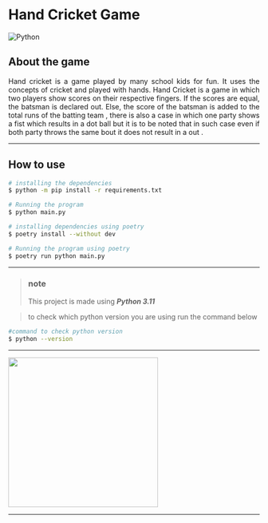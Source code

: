 # Hand Cricket Game

![Python](https://img.shields.io/badge/python-3670A0?style=for-the-badge&logo=python&logoColor=ffdd54)

## About the game

<div align ="justify">
 Hand cricket is a game played by many school kids for fun. It uses the concepts of cricket and played with hands. Hand Cricket is a game in which two players show scores on their respective fingers. If the scores are equal, the batsman is declared out. Else, the score of the batsman is added to the total runs of the batting team , there is also a case in which one party shows a fist which results in a dot ball but it is to be noted that in such case even if both party throws the same bout it does not result in a out .
</div>

---

## How to use

```bash
# installing the dependencies
$ python -m pip install -r requirements.txt

# Running the program
$ python main.py

# installing dependencies using poetry
$ poetry install --without dev

# Running the program using poetry
$ poetry run python main.py
```

---

> ### note
>
> This project is made using **_Python 3.11_**

> to check which python version you are using run the command below

```bash
#command to check python version
$ python --version
```

---

<img src="https://media.giphy.com/media/ovHlQnHMZgVu9XRJfX/giphy.gif" height= 300>

---
